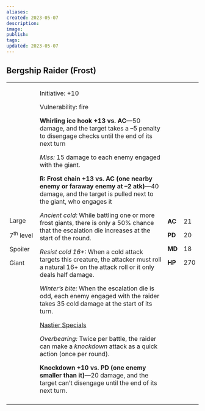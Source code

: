 ```yaml
---
aliases: 
created: 2023-05-07
description: 
image: 
publish: 
tags: 
updated: 2023-05-07
---
```


## Bergship Raider (Frost)

<table>
<colgroup>
<col style="width: 16%" />
<col style="width: 71%" />
<col style="width: 5%" />
<col style="width: 6%" />
</colgroup>
<tbody>
<tr class="odd">
<td><p>Large</p>
<p>7<sup>th</sup> level</p>
<p>Spoiler</p>
<p>Giant</p></td>
<td><p>Initiative: +10</p>
<p>Vulnerability: fire</p>
<p><strong>Whirling ice hook +13 vs. AC</strong>—50 damage, and the
target takes a –5 penalty to disengage checks until the end of its next
turn</p>
<p><em>Miss:</em> 15 damage to each enemy engaged with the giant.</p>
<p><strong>R: Frost chain +13 vs. AC (one nearby enemy or faraway enemy
at –2 atk)</strong>—40 damage, and the target is pulled next to the
giant, who engages it</p>
<p><em>Ancient cold:</em> While battling one or more frost giants, there
is only a 50% chance that the escalation die increases at the start of
the round.</p>
<p><em>Resist cold 16+:</em> When a cold attack targets this creature,
the attacker must roll a natural 16+ on the attack roll or it only deals
half damage.</p>
<p><em>Winter’s bite:</em> When the escalation die is odd, each enemy
engaged with the raider takes 35 cold damage at the start of its
turn.</p>
<p><u>Nastier Specials</u></p>
<p><em>Overbearing:</em> Twice per battle, the raider can make a
<em>knockdown</em> attack as a quick action (once per round).</p>
<p><strong>Knockdown +10 vs. PD (one enemy smaller than it)</strong>—20
damage, and the target can’t disengage until the end of its next
turn.</p></td>
<td><p><strong>AC</strong></p>
<p><strong>PD</strong></p>
<p><strong>MD</strong></p>
<p><strong>HP</strong></p></td>
<td><p>21</p>
<p>20</p>
<p>18</p>
<p>270</p></td>
</tr>
<tr class="even">
<td></td>
<td></td>
<td></td>
<td></td>
</tr>
</tbody>
</table>

